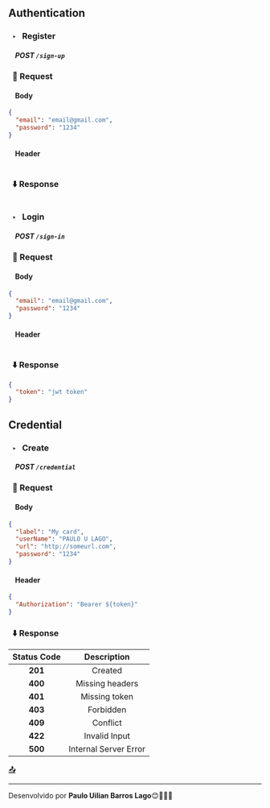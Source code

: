<!-- <p align="center">
  <a href="https://https://github.com/WillianBL99/valex-api">
    <img src="https://user-images.githubusercontent.com/65803142/178611095-2f5e8fbd-a23a-4ac8-8591-fffdf221f6e9.png" alt="readme-logo" width="180" >
  </a>

  <h2 align="center">
    DrivenPass
  </h2>
  <h3 align="center">
    An API to manage passwords for documents, websites and the like
  </h3>
</p>
<div align="center">
  <h3>Built With</h3>

  <img src="https://img.shields.io/badge/Heroku-430098?style=for-the-badge&logo=heroku&logoColor=white" height="30px"/>
  <img src="https://img.shields.io/badge/PostgreSQL-316192?style=for-the-badge&logo=postgresql&logoColor=white" height="30px"/>
  <img src="https://img.shields.io/badge/TypeScript-007ACC?style=for-the-badge&logo=typescript&logoColor=white" height="30px"/>
  <img src="https://img.shields.io/badge/Prisma-3982CE?style=for-the-badge&logo=Prisma&logoColor=white" height="30px"/>
  <img src="https://img.shields.io/badge/Node.js-43853D?style=for-the-badge&logo=node.js&logoColor=white" height="30px"/>  
  <img src="https://img.shields.io/badge/Express.js-404D59?style=for-the-badge&logo=express.js&logoColor=white" height="30px"/>
  <img src="https://img.shields.io/badge/JWT-323330?style=for-the-badge&logo=json-web-tokens&logoColor=pink" height="30px"/>
  
</div>

## Table of contents
- [Usage](#usage)
- [Routes](#routes)
  - [Auth](#auth)
  - [Credentials](#auth)
  - [Secure notes](#auth)
  - [Cards](#auth)
  - [Wifis](#auth)
- [Automátic test](#automatic-test)

## Usage

```bash
$ git clone https://https://github.com/WillianBL99/repository

$ cd valex-api

$ npm install

$ npm start
```

## Routes
---
### [Authentication](#authentication) _`/auth`_
- [Register](#---register)
- [Sign In](#---sign-in)

### [Credentials](#credentials) _`/credentials`_
- [Create a credential](#---create-a-credential)
- [Search all credentials](#---search-all-credentials)
- [Search a credential](#---search-a-credential)
- [Delete a credential](#---delete-a-credential)


### [Secure notes](#credentials) _`/secure-note`_
- [Create a secure note](#---create-a-secure note)
- [Search all secure notes](#---search-all-secure notes)
- [Search a secure note](#---search-a-secure note)
- [Delete a secure note](#---delete-a-credential)


### [Cards](#credentials) _`/card`_
- [Create a card](#---create-a-card)
- [Search all cards](#---search-all-cards)
- [Search a card](#---search-a-card)
- [Delete a card](#---delete-a-credential)


### [Wifis](#credentials) _`/wi-fi`_
- [Create a wi-fi](#---create-a-wi-fi)
- [Search all wi-fi's](#---search-all-wi-fi's)
- [Search a wi-fi](#---search-a-wi-fi)
- [Delete a wi-fi](#---delete-a-credential) -->


## Authentication
### &nbsp; ‣ &nbsp; Register
##### &nbsp; &nbsp; POST _`/sign-up`_

### &nbsp; :page_facing_up: Request
#### &nbsp; &nbsp; Body
```json
{
  "email": "email@gmail.com",
  "password": "1234"
}
```

#### &nbsp; &nbsp; Header
```json

```

### &nbsp; :arrow_down: Response
```json

```

### &nbsp; ‣ &nbsp; Login
##### &nbsp; &nbsp; POST _`/sign-in`_

### &nbsp; :page_facing_up: Request
#### &nbsp; &nbsp; Body
```json
{
  "email": "email@gmail.com",
  "password": "1234"
}
```

#### &nbsp; &nbsp; Header
```json

```

### &nbsp; :arrow_down: Response
```json
{
  "token": "jwt token"
}
```


## Credential
### &nbsp; ‣ &nbsp; Create
##### &nbsp; &nbsp; POST _`/credential`_


### &nbsp; :page_facing_up: Request
#### &nbsp; &nbsp; Body
```json
{
  "label": "My card",
  "userName": "PAULO U LAGO",
  "url": "http://someurl.com",
  "password": "1234"
}
```

#### &nbsp; &nbsp; Header
```json
{
  "Authorization": "Bearer ${token}"
}
```

### &nbsp; :arrow_down: Response
| Status Code |      Description      |
| :---------: | :-------------------: |
|   **201**   |        Created        |
|   **400**   |    Missing headers    |
|   **401**   |     Missing token     |
|   **403**   |       Forbidden       | 
|   **409**   |       Conflict        |
|   **422**   |     Invalid Input     |
|   **500**   | Internal Server Error |

[:outbox_tray:](#----valex-api--)

---
Desenvolvido por **Paulo Uilian Barros Lago**😊🧑🏻‍💻
